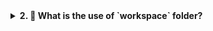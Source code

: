 <details>
<summary> <b> 2. 🤔 What is the use of `workspace` folder? </b> </summary>

*	The `workspaces` folder is intended for scenarios where multiple people are working on the same project on the same machine. Inside the `workspaces` folder, you can create subfolders named after each developer, allowing them to clone the project and work on different branches. These subdirectories are not tracked by Git, enabling multiple people to collaborate on the same project without conflicts. To incorporate changes, developers can merge their branches with a common branch located at the root level.

</details>
